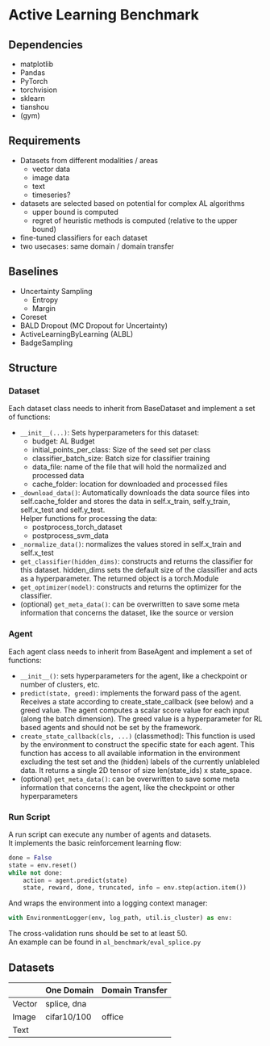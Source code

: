 # Active Learning Benchmark

## Dependencies
- matplotlib
- Pandas
- PyTorch
- torchvision
- sklearn
- tianshou
- (gym)

## Requirements
- Datasets from different modalities / areas
  - vector data
  - image data
  - text
  - timeseries?
- datasets are selected based on potential for complex AL algorithms
  - upper bound is computed
  - regret of heuristic methods is computed (relative to the upper bound)
- fine-tuned classifiers for each dataset
- two usecases: same domain / domain transfer

## Baselines
- Uncertainty Sampling
  - Entropy
  - Margin
- Coreset
- BALD Dropout (MC Dropout for Uncertainty)
- ActiveLearningByLearning (ALBL)
- BadgeSampling

## Structure
### Dataset
Each dataset class needs to inherit from BaseDataset and implement a set of functions:
- `__init__(...)`: Sets hyperparameters for this dataset:
  - budget: AL Budget
  - initial_points_per_class: Size of the seed set per class
  - classifier_batch_size: Batch size for classifier training
  - data_file: name of the file that will hold the normalized and processed data
  - cache_folder: location for downloaded and processed files
- `_download_data()`: Automatically downloads the data source files into self.cache_folder and stores the data in self.x_train, self.y_train, self.x_test and self.y_test. <br>
  Helper functions for processing the data:
  - postprocess_torch_dataset
  - postprocess_svm_data
- `_normalize_data()`: normalizes the values stored in self.x_train and self.x_test
- `get_classifier(hidden_dims)`: constructs and returns the classifier for this dataset. hidden_dims sets the default size of the classifier and acts as a hyperparameter.
The returned object is a torch.Module
- `get_optimizer(model)`: constructs and returns the optimizer for the classifier.
- (optional) `get_meta_data()`: can be overwritten to save some meta information that concerns the dataset, like the source or version

### Agent
Each agent class needs to inherit from BaseAgent and implement a set of functions:
- `__init__()`: sets hyperparameters for the agent, like a checkpoint or number of clusters, etc.
- `predict(state, greed)`: implements the forward pass of the agent. Receives a state according to create_state_callback (see below) and a greed value.
The agent computes a scalar score value for each input (along the batch dimension).
The greed value is a hyperparameter for RL based agents and should not be set by the framework.
- `create_state_callback(cls, ...)` (classmethod): This function is used by the environment to construct the specific state for each agent.
This function has access to all available information in the environment excluding the test set and the (hidden) labels of the currently unlableled data.
It returns a single 2D tensor of size len(state_ids) x state_space.
- (optional) `get_meta_data()`: can be overwritten to save some meta information that concerns the agent, like the checkpoint or other hyperparameters

### Run Script
A run script can execute any number of agents and datasets. \
It implements the basic reinforcement learning flow:
```python
done = False
state = env.reset()
while not done:
    action = agent.predict(state)
    state, reward, done, truncated, info = env.step(action.item())
```
And wraps the environment into a logging context manager:
```python
with EnvironmentLogger(env, log_path, util.is_cluster) as env:
```
The cross-validation runs should be set to at least 50. \
An example can be found in `al_benchmark/eval_splice.py`

## Datasets

|        | One Domain   | Domain Transfer |
|--------|--------------|-----------------|
| Vector | splice, dna  |                 |
| Image  | cifar10/100  | office          |
| Text   |              |                 |
